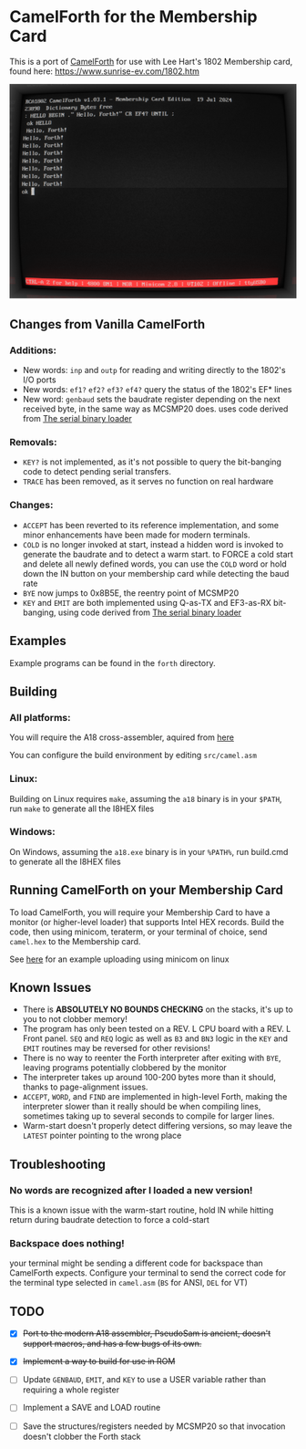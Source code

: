 # CamelForth for the Membership Card

This is a port of [CamelForth](http://www.camelforth.com) for use with Lee Hart's 1802 Membership card, found here: https://www.sunrise-ev.com/1802.htm

![minicom-example4.png](doc/pics/minicom-example4.png)

## Changes from Vanilla CamelForth
### Additions:

 - New words: `inp` and `outp` for reading and writing directly to the
 1802's I/O ports
 - New words: `ef1?` `ef2?` `ef3?` `ef4?` query the status of the 1802's EF* lines
 - New word: `genbaud` sets the baudrate register depending on the next received byte, in the same way as MCSMP20 does. uses code derived from [The serial binary loader](https://www.retrotechnology.com/memship/mship_binloader.html)

### Removals:

 - `KEY?` is not implemented, as it's not possible to query the bit-banging code to detect pending serial transfers.
 - `TRACE` has been removed, as it serves no function on real hardware

### Changes: 

 - `ACCEPT` has been reverted to its reference implementation, and some minor enhancements have been made for modern terminals.
 - `COLD` is no longer invoked at start, instead a hidden word is invoked to generate the baudrate and to detect a warm start. to FORCE a cold start and delete all newly defined words, you can use the `COLD` word or hold down the IN button on your membership card while detecting the baud rate
 - `BYE` now jumps to 0x8B5E, the reentry point of MCSMP20
 - `KEY` and `EMIT` are both implemented using Q-as-TX and EF3-as-RX bit-banging, using code derived from [The serial binary loader](https://www.retrotechnology.com/memship/mship_binloader.html)

##  Examples

Example programs can be found in the `forth` directory.

## Building

### All platforms:

You will require the A18 cross-assembler, aquired from [here](http://www.retrotechnology.com/memship/a18.html)

You can configure the build environment by editing `src/camel.asm`

### Linux:

Building on Linux requires `make`, assuming the `a18` binary is in your `$PATH`, run `make` to generate all the I8HEX files

### Windows:

On Windows, assuming the `a18.exe` binary is in your `%PATH%`, run build.cmd to generate all the I8HEX files

## Running CamelForth on your Membership Card

To load CamelForth, you will require your Membership Card to have a monitor (or higher-level loader) that supports Intel HEX records.
Build the code, then using minicom, teraterm, or your terminal of choice, send `camel.hex` to the Membership card.

See [here](doc/minicom-example.md) for an example uploading using minicom on linux

## Known Issues

 - There is **ABSOLUTELY NO BOUNDS CHECKING** on the stacks, it's up to you to not clobber memory!
 - The program has only been tested on a REV. L CPU board with a REV. L Front panel. `SEQ` and `REQ` logic as well as `B3` and `BN3` logic in the `KEY` and `EMIT` routines may be reversed for other revisions!
 - There is no way to reenter the Forth interpreter after exiting with `BYE`, leaving programs potentially clobbered by the monitor
 - The interpreter takes up around 100-200 bytes more than it should, thanks to page-alignment issues.
 - `ACCEPT`, `WORD`, and `FIND` are implemented in high-level Forth, making the interpreter slower than it really should be when compiling lines, sometimes taking up to several seconds to compile for larger lines.
 - Warm-start doesn't properly detect differing versions, so may leave the `LATEST` pointer pointing to the wrong place

## Troubleshooting
### No words are recognized after I loaded a new version!
This is a known issue with the warm-start routine, hold IN while hitting return during baudrate detection to force a cold-start

### Backspace does nothing!
your terminal might be sending a different code for backspace than CamelForth expects. Configure your terminal to send the correct code for the terminal type selected in `camel.asm` (`BS` for ANSI, `DEL` for VT)

## TODO

 - [X] ~~Port to the modern A18 assembler, PseudoSam is ancient, doesn't support macros, and has a few bugs of its own.~~
 - [X] ~~Implement a way to build for use in ROM~~
 - [ ] Update `GENBAUD`, `EMIT`, and `KEY` to use a USER variable rather than requiring a whole register
 - [ ] Implement a SAVE and LOAD routine
 - [ ] Save the structures/registers needed by MCSMP20 so that invocation doesn't clobber the Forth stack

